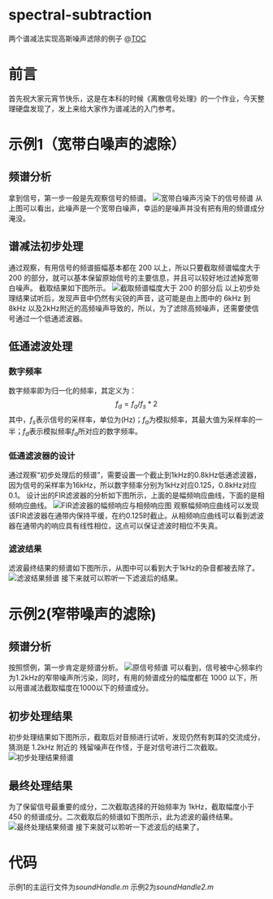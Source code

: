 # spectral-subtraction
两个谱减法实现高斯噪声滤除的例子
@[TOC](两个谱减法滤波的例子)
# 前言
首先祝大家元宵节快乐，这是在本科的时候《离散信号处理》的一个作业，今天整理硬盘发现了，发上来给大家作为谱减法的入门参考。
# 示例1（宽带白噪声的滤除）
## 频谱分析
拿到信号，第一步一般是先观察信号的频谱。
![宽带白噪声污染下的信号频谱](https://img-blog.csdnimg.cn/20210226114109922.png?x-oss-process=image/watermark,type_ZmFuZ3poZW5naGVpdGk,shadow_10,text_aHR0cHM6Ly9ibG9nLmNzZG4ubmV0L3dlaXhpbl80MTQ3NjU2Mg==,size_16,color_FFFFFF,t_70)
从上图可以看出，此噪声是一个宽带白噪声，幸运的是噪声并没有把有用的频谱成分淹没。
## 谱减法初步处理
通过观察，有用信号的频谱振幅基本都在 200 以上，所以只要截取频谱幅度大于 200 的部分，就可以基本保留原始信号的主要信息，并且可以较好地过滤掉宽带白噪声。
截取结果如下图所示。
![截取频谱幅度大于 200 的部分后](https://img-blog.csdnimg.cn/20210226114456851.png?x-oss-process=image/watermark,type_ZmFuZ3poZW5naGVpdGk,shadow_10,text_aHR0cHM6Ly9ibG9nLmNzZG4ubmV0L3dlaXhpbl80MTQ3NjU2Mg==,size_16,color_FFFFFF,t_70)
以上初步处理结果试听后，发现声音中仍然有尖锐的声音，这可能是由上图中的 6kHz 到 8kHz 以及2kHz附近的高频噪声导致的，所以，为了滤除高频噪声，还需要使信号通过一个低通滤波器。
## 低通滤波处理
### 数字频率
数字频率即为归一化的频率，其定义为：
$$
f_d =f_a/f_s*2
$$
其中，$f_s$表示信号的采样率，单位为(Hz)；$f_a$为模拟频率，其最大值为采样率的一半；$f_d$表示模拟频率$f_a$所对应的数字频率。
### 低通滤波器的设计
通过观察“初步处理后的频谱”，需要设置一个截止到1kHz的0.8kHz低通滤波器，因为信号的采样率为16kHz，所以数字频率分别为1kHz对应0.125，0.8kHz对应0.1。
设计出的FIR滤波器的分析如下图所示，上面的是幅频响应曲线，下面的是相频响应曲线。
![FIR滤波器的幅频响应与相频响应图](https://img-blog.csdnimg.cn/20210226120858817.png?x-oss-process=image/watermark,type_ZmFuZ3poZW5naGVpdGk,shadow_10,text_aHR0cHM6Ly9ibG9nLmNzZG4ubmV0L3dlaXhpbl80MTQ3NjU2Mg==,size_16,color_FFFFFF,t_70)
观察幅频响应曲线可以发现该FIR滤波器在通带内保持平缓，在约0.125时截止。从相频响应曲线可以看到滤波器在通带内的响应具有线性相位，这点可以保证滤波时相位不失真。
### 滤波结果
滤波最终结果的频谱如下图所示，从图中可以看到大于1kHz的杂音都被去除了。
![滤波结果频谱](https://img-blog.csdnimg.cn/20210226121734128.png?x-oss-process=image/watermark,type_ZmFuZ3poZW5naGVpdGk,shadow_10,text_aHR0cHM6Ly9ibG9nLmNzZG4ubmV0L3dlaXhpbl80MTQ3NjU2Mg==,size_16,color_FFFFFF,t_70)
接下来就可以聆听一下滤波后的结果。
# 示例2(窄带噪声的滤除)
## 频谱分析
按照惯例，第一步肯定是频谱分析。
![原信号频谱](https://img-blog.csdnimg.cn/20210226122458893.png?x-oss-process=image/watermark,type_ZmFuZ3poZW5naGVpdGk,shadow_10,text_aHR0cHM6Ly9ibG9nLmNzZG4ubmV0L3dlaXhpbl80MTQ3NjU2Mg==,size_16,color_FFFFFF,t_70)
可以看到，信号被中心频率约为1.2kHz的窄带噪声所污染，同时，有用的频谱成分的幅度都在 1000 以下，所以用谱减法截取幅度在1000以下的频谱成分。
## 初步处理结果
初步处理结果如下图所示，截取后对音频进行试听，发现仍然有刺耳的交流成分，猜测是 1.2kHz 附近的
残留噪声在作怪，于是对信号进行二次截取。
![初步处理结果频谱](https://img-blog.csdnimg.cn/20210226143118873.png?x-oss-process=image/watermark,type_ZmFuZ3poZW5naGVpdGk,shadow_10,text_aHR0cHM6Ly9ibG9nLmNzZG4ubmV0L3dlaXhpbl80MTQ3NjU2Mg==,size_16,color_FFFFFF,t_70)
## 最终处理结果
为了保留信号最重要的成分，二次截取选择的开始频率为 1kHz，截取幅度小于 450 的频谱成分。二次截取后的频谱如下图所示，此为滤波的最终结果。
![最终处理结果频谱](https://img-blog.csdnimg.cn/20210226143445982.png?x-oss-process=image/watermark,type_ZmFuZ3poZW5naGVpdGk,shadow_10,text_aHR0cHM6Ly9ibG9nLmNzZG4ubmV0L3dlaXhpbl80MTQ3NjU2Mg==,size_16,color_FFFFFF,t_70)
接下来就可以聆听一下滤波后的结果了。
# 代码
示例1的主运行文件为*soundHandle.m*
示例2为*soundHandle2.m*
